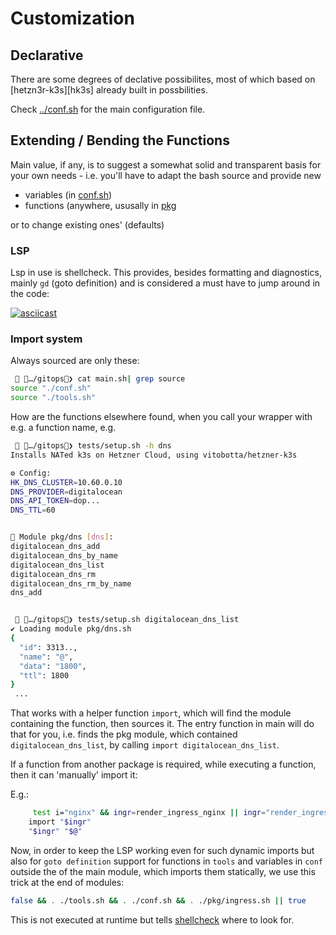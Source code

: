 # Customization

## Declarative

There are some degrees of declative possibilites, most of which based on [hetzn3r-k3s][hk3s] already built in possbilities.

Check [../conf.sh](../conf.sh) for the main configuration file.


## Extending / Bending the Functions

Main value, if any, is to suggest a somewhat solid and transparent basis for your own needs - i.e. you'll have to adapt the bash source and provide new

- variables (in [conf.sh](../conf.sh))
- functions (anywhere, ususally in [pkg](../pkg/)

or to change existing ones' (defaults)

### LSP

Lsp in use is shellcheck. This provides, besides formatting and diagnostics, mainly `gd` (goto definition) and is considered a must have to jump around in the code:

[![asciicast](https://asciinema.org/a/ARf3g4YtwHeD1TC64WUhDyPSd.svg)](https://asciinema.org/a/ARf3g4YtwHeD1TC64WUhDyPSd)


### Import system

Always sourced are only these:

```bash
  …/gitops❯ cat main.sh| grep source                                  ✘!? 🅒 tools
source "./conf.sh"
source "./tools.sh"
```

How are the functions elsewhere found, when you call your wrapper with e.g. a function name, e.g. 


```bash
  …/gitops❯ tests/setup.sh -h dns                                     ✘!? 🅒 tools
Installs NATed k3s on Hetzner Cloud, using vitobotta/hetzner-k3s

⚙️ Config:
HK_DNS_CLUSTER=10.60.0.10
DNS_PROVIDER=digitalocean
DNS_API_TOKEN=dop...
DNS_TTL=60


󰊕 Module pkg/dns [dns]:
digitalocean_dns_add
digitalocean_dns_by_name
digitalocean_dns_list
digitalocean_dns_rm
digitalocean_dns_rm_by_name
dns_add


  …/gitops❯ tests/setup.sh digitalocean_dns_list 
✔️ Loading module pkg/dns.sh
{
  "id": 3313..,
  "name": "@",
  "data": "1800",
  "ttl": 1800
}
 ...
```

That works with a helper function `import`, which will find the module containing the function, then sources it. The entry function in main will do that for you, i.e. finds the pkg module, which contained `digitalocean_dns_list`, by calling `import digitalocean_dns_list`. 

If a function from another package is required, while executing a function, then it can 'manually' import it:

E.g.:

```bash
     test i="nginx" && ingr=render_ingress_nginx || ingr="render_ingress_$ingress"
    import "$ingr"
    "$ingr" "$@"
```

Now, in order to keep the LSP working even for such dynamic imports but also for `goto definition` support for functions in `tools` and variables in `conf` outside the of the main module, which imports them statically, we use this trick at the end of modules:

```bash
false && . ./tools.sh && . ./conf.sh && . ./pkg/ingress.sh || true
```

This is not executed at runtime but tells [shellcheck][sc] where to look for.

[sc]: https://www.shellcheck.net/


